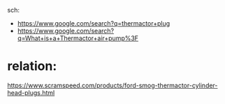 sch:
- https://www.google.com/search?q=thermactor+plug
- https://www.google.com/search?q=What+is+a+Thermactor+air+pump%3F

# relation:
https://www.scramspeed.com/products/ford-smog-thermactor-cylinder-head-plugs.html
